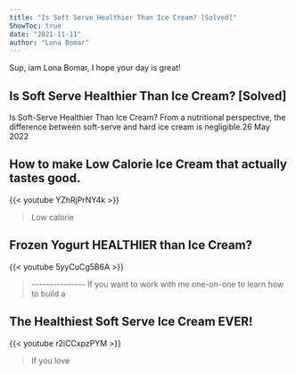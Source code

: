 ```yaml
---
title: "Is Soft Serve Healthier Than Ice Cream? [Solved]"
ShowToc: true 
date: "2021-11-11"
author: "Lona Bomar" 
---
```


Sup, iam Lona Bomar, I hope your day is great!
## Is Soft Serve Healthier Than Ice Cream? [Solved]
 Is Soft-Serve Healthier Than Ice Cream? From a nutritional perspective, the difference between soft-serve and hard ice cream is negligible.26 May 2022

## How to make Low Calorie Ice Cream that actually tastes good.
{{< youtube YZhRjPrNY4k >}}
>Low calorie 

## Frozen Yogurt HEALTHIER than Ice Cream?
{{< youtube 5yyCuCg5B6A >}}
>--------------- If you want to work with me one-on-one to learn how to build a 

## The Healthiest Soft Serve Ice Cream EVER!
{{< youtube r2iCCxpzPYM >}}
>If you love 

